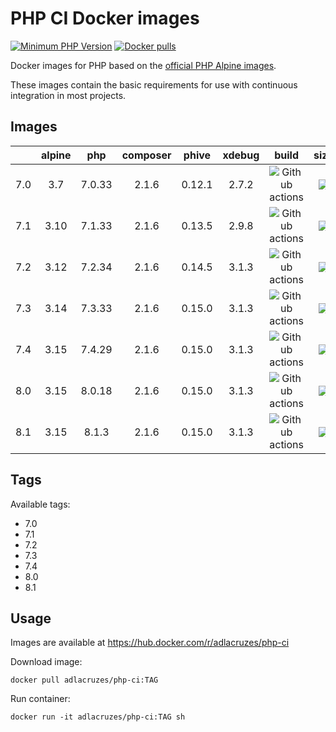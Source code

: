 # PHP CI Docker images

[![Minimum PHP Version](https://img.shields.io/badge/php-%3E%3D%207.0-8892BF.svg?style=square)](https://php.net/)
[![Docker pulls](https://img.shields.io/docker/pulls/adlacruzes/php-ci?style=square)](https://hub.docker.com/r/adlacruzes/php-ci)

Docker images for PHP based on the [official PHP Alpine images](https://hub.docker.com/r/_/php/).

These images contain the basic requirements for use with continuous integration in most projects.

## Images

|     | alpine |  php   | composer | phive  | xdebug |                                                                  build                                                                  |                                       size                                       |
|-----|:------:|:------:|:--------:|:------:|:------:|:---------------------------------------------------------------------------------------------------------------------------------------:|:--------------------------------------------------------------------------------:|
| 7.0 |  3.7   | 7.0.33 |  2.1.6   | 0.12.1 | 2.7.2  | ![Github actions](https://github.com/adlacruzes/php-ci-docker/actions/workflows/php-7.0--docker-build-push.yml/badge.svg?branch=master) | ![](https://img.shields.io/docker/image-size/adlacruzes/php-ci/7.0?style=square) |
| 7.1 |  3.10  | 7.1.33 |  2.1.6   | 0.13.5 | 2.9.8  | ![Github actions](https://github.com/adlacruzes/php-ci-docker/actions/workflows/php-7.1--docker-build-push.yml/badge.svg?branch=master) | ![](https://img.shields.io/docker/image-size/adlacruzes/php-ci/7.1?style=square) |
| 7.2 |  3.12  | 7.2.34 |  2.1.6   | 0.14.5 | 3.1.3  | ![Github actions](https://github.com/adlacruzes/php-ci-docker/actions/workflows/php-7.2--docker-build-push.yml/badge.svg?branch=master) | ![](https://img.shields.io/docker/image-size/adlacruzes/php-ci/7.2?style=square) |
| 7.3 |  3.14  | 7.3.33 |  2.1.6   | 0.15.0 | 3.1.3  | ![Github actions](https://github.com/adlacruzes/php-ci-docker/actions/workflows/php-7.3-docker-build-push.yml/badge.svg?branch=master)  | ![](https://img.shields.io/docker/image-size/adlacruzes/php-ci/7.3?style=square) |
| 7.4 |  3.15  | 7.4.29 |  2.1.6   | 0.15.0 | 3.1.3  | ![Github actions](https://github.com/adlacruzes/php-ci-docker/actions/workflows/php-7.4-docker-build-push.yml/badge.svg?branch=master)  | ![](https://img.shields.io/docker/image-size/adlacruzes/php-ci/7.4?style=square) |
| 8.0 |  3.15  | 8.0.18 |  2.1.6   | 0.15.0 | 3.1.3  | ![Github actions](https://github.com/adlacruzes/php-ci-docker/actions/workflows/php-8.0-docker-build-push.yml/badge.svg?branch=master)  | ![](https://img.shields.io/docker/image-size/adlacruzes/php-ci/8.0?style=square) |
| 8.1 |  3.15  | 8.1.3  |  2.1.6   | 0.15.0 | 3.1.3  | ![Github actions](https://github.com/adlacruzes/php-ci-docker/actions/workflows/php-8.1-docker-build-push.yml/badge.svg?branch=master)  | ![](https://img.shields.io/docker/image-size/adlacruzes/php-ci/8.1?style=square) |

## Tags

Available tags:

* 7.0
* 7.1
* 7.2
* 7.3
* 7.4
* 8.0
* 8.1

## Usage

Images are available at https://hub.docker.com/r/adlacruzes/php-ci

Download image:

```
docker pull adlacruzes/php-ci:TAG
```

Run container:

```
docker run -it adlacruzes/php-ci:TAG sh
```

